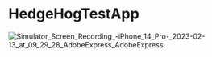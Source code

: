 # HedgeHogTestApp
![Simulator_Screen_Recording_-_iPhone_14_Pro_-_2023-02-13_at_09_29_28_AdobeExpress_AdobeExpress](https://user-images.githubusercontent.com/80280986/218388195-cd2b67bf-74b9-4144-9402-5c73e40ac0cb.gif)
